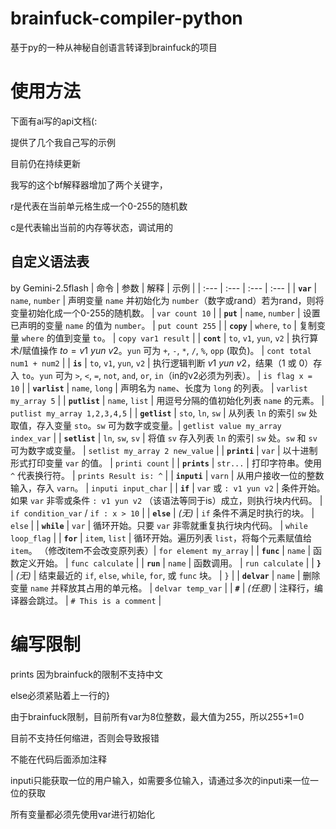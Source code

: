 # brainfuck-compiler-python
基于py的一种从神秘自创语言转译到brainfuck的项目

# 使用方法
下面有ai写的api文档(:

提供了几个我自己写的示例

目前仍在持续更新

我写的这个bf解释器增加了两个关键字，

r是代表在当前单元格生成一个0-255的随机数

c是代表输出当前的内存等状态，调试用的

## 自定义语法表
by Gemini-2.5flash
| 命令 | 参数 | 解释 | 示例 |
| :--- | :--- | :--- | :--- |
| **`var`** | `name`, `number` | 声明变量 `name` 并初始化为 `number`（数字或rand）若为rand，则将变量初始化成一个0-255的随机数。 | `var count 10` |
| **`put`** | `name`, `number` | 设置已声明的变量 `name` 的值为 `number`。 | `put count 255` |
| **`copy`** | `where`, `to` | 复制变量 `where` 的值到变量 `to`。 | `copy var1 result` |
| **`cont`** | `to`, `v1`, `yun`, `v2` | 执行算术/赋值操作 $to = v1 \text{ } yun \text{ } v2$。`yun` 可为 `+`, `-`, `*`, `/`, `%`, `opp` (取负)。 | `cont total num1 + num2` |
| **`is`** | `to`, `v1`, `yun`, `v2` | 执行逻辑判断 $v1 \text{ } yun \text{ } v2$，结果（1 或 0）存入 `to`。`yun` 可为 `>`, `<`, `=`, `not`, `and`, `or`, `in`（in的v2必须为列表）。 | `is flag x = 10` |
| **`varlist`** | `name`, `long` | 声明名为 `name`、长度为 `long` 的列表。 | `varlist my_array 5` |
| **`putlist`** | `name`, `list` | 用逗号分隔的值初始化列表 `name` 的元素。 | `putlist my_array 1,2,3,4,5` |
| **`getlist`** | `sto`, `ln`, `sw` | 从列表 `ln` 的索引 `sw` 处取值，存入变量 `sto`。`sw` 可为数字或变量。| `getlist value my_array index_var` |
| **`setlist`** | `ln`, `sw`, `sv` | 将值 `sv` 存入列表 `ln` 的索引 `sw` 处。`sw` 和 `sv` 可为数字或变量。 | `setlist my_array 2 new_value` |
| **`printi`** | `var` | 以十进制形式打印变量 `var` 的值。 | `printi count` |
| **`prints`** | `str...` | 打印字符串。使用 `^` 代表换行符。 | `prints Result is: ^` |
| **`inputi`** | `varn` | 从用户接收一位的整数输入，存入 `varn`。 | `inputi input_char` |
| **`if`** | `var` 或 `: v1 yun v2` | 条件开始。如果 `var` 非零或条件 `: v1 yun v2` （该语法等同于is）成立，则执行块内代码。 | `if condition_var` / `if : x > 10` |
| **`else`** | *(无)* | `if` 条件不满足时执行的块。 | `else` |
| **`while`** | `var` | 循环开始。只要 `var` 非零就重复执行块内代码。 | `while loop_flag` |
| **`for`** | `item`, `list` | 循环开始。遍历列表 `list`，将每个元素赋值给 `item`。 （修改item不会改变原列表）| `for element my_array` |
| **`func`** | `name` | 函数定义开始。 | `func calculate` |
| **`run`** | `name` | 函数调用。 | `run calculate` |
| **`}`** | *(无)* | 结束最近的 `if`, `else`, `while`, `for`, 或 `func` 块。 | `}` |
| **`delvar`** | `name` | 删除变量 `name` 并释放其占用的单元格。 | `delvar temp_var` |
| **`#`** | *(任意)* | 注释行，编译器会跳过。 | `# This is a comment` |

# 编写限制
prints 因为brainfuck的限制不支持中文

else必须紧贴着上一行的}

由于brainfuck限制，目前所有var为8位整数，最大值为255，所以255+1=0

目前不支持任何缩进，否则会导致报错

不能在代码后面添加注释

inputi只能获取一位的用户输入，如需要多位输入，请通过多次的inputi来一位一位的获取

所有变量都必须先使用var进行初始化

